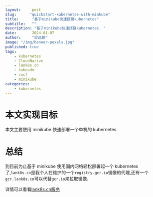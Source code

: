 ```yaml
---
layout:     post 
slug:      "quickstart-kubernetes-with-minkube"
title:      "基于minikube快速搭建kubernetes"
subtitle:   ""
description: "基于minikube快速搭建kubernetes. "
date:       2024-01-07
author:     "梁远鹏"
image: "/img/banner-pexels.jpg"
published: true
tags:
    - kubernetes
    - CloudNative
    - lank8s.cn
    - kubeadm
    - cncf
    - minikube
categories: 
    - kubernetes
---
```


# 本文实现目标 

本文主要使用 minikube 快速部署一个单机的 kubernetes.

# 总结  

到目前为止基于 minikube 使用国内网络轻松部署起一个 kubernetes 了,`lank8s.cn`是我个人在维护的一个`registry.gcr.io`镜像的代理,还有一个`gcr.lank8s.cn`可以代替`gcr.io`来拉取镜像.  

详情可以看看[lank8s.cn服务](https://liangyuanpeng.com/post/service-lank8s.cn/)